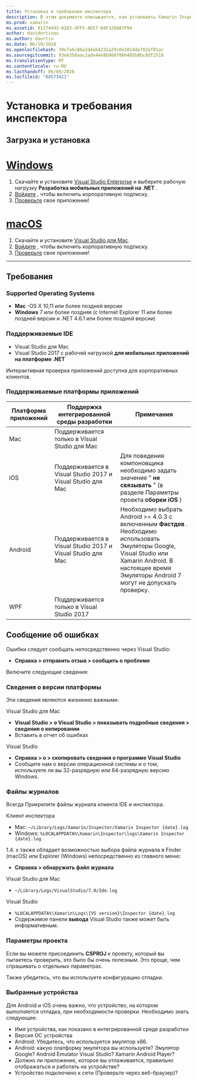 ```yaml
---
title: Установка и требования инспектора
description: В этом документе описывается, как установить Xamarin Inspector и обсуждаются поддерживаемые платформы операционной системы, IDE и приложений.
ms.prod: xamarin
ms.assetid: 81174493-02D3-4FF5-AD57-04F3288A7F94
author: davidortinau
ms.author: daortin
ms.date: 06/19/2018
ms.openlocfilehash: 39e7a6c86a2d4ab4231a29c0e1014de702af01ac
ms.sourcegitcommit: 93e6358aac2ade44e8b800f066405b8bc8df2510
ms.translationtype: MT
ms.contentlocale: ru-RU
ms.lasthandoff: 06/09/2020
ms.locfileid: "84573421"
---
```

# <a name="inspector-installation-and-requirements"></a>Установка и требования инспектора

## <a name="download-and-installation"></a>Загрузка и установка

# <a name="windows"></a>[Windows](#tab/windows)

1. Скачайте и установите [Visual Studio Enterprise](https://visualstudio.microsoft.com/vs/) и выберите рабочую нагрузку **Разработка мобильных приложений на .NET** .
1. [Войдите](https://docs.microsoft.com/visualstudio/ide/signing-in-to-visual-studio) , чтобы включить корпоративную подписку.
1. [Проверьте](~/tools/inspector/inspect.md) свое приложение!

# <a name="macos"></a>[macOS](#tab/macos)

1. Скачайте и установите [Visual Studio для Mac](https://visualstudio.microsoft.com/vs/mac/).
1. [Войдите](https://docs.microsoft.com/visualstudio/mac/activation) , чтобы включить корпоративную подписку.
1. [Проверьте](~/tools/inspector/inspect.md) свое приложение!

-----

## <a name="requirements"></a>Требования

### <a name="supported-operating-systems"></a>Supported Operating Systems

- **Mac** -OS X 10,11 или более поздней версии
- **Windows** 7 или более поздняя (с Internet Explorer 11 или более поздней версии и .NET 4.6.1 или более поздней версии)

### <a name="supported-ides"></a>Поддерживаемые IDE

- Visual Studio для Mac
- Visual Studio 2017 с рабочей нагрузкой **для мобильных приложений на платформе .NET**

Интерактивная проверка приложений доступна для корпоративных клиентов.

<a name="supported-platforms"></a>

### <a name="supported-app-platforms"></a>Поддерживаемые платформы приложений

|Платформа приложений|Поддержка интегрированной среды разработки|Примечания|
|--- |--- |--- |
|Mac|Поддерживается только в Visual Studio для Mac|
|iOS|Поддерживается в Visual Studio 2017 и Visual Studio для Mac| Для поведения компоновщика необходимо задать значение " **не связывать** " (в разделе Параметры проекта **сборки iOS** ) |
|Android|Поддерживается в Visual Studio 2017 и Visual Studio для Mac|Необходимо выбрать Android >= 4.0.3 с включенным **Фастдев** .<br />Необходимо использовать Эмуляторы Google, Visual Studio или Xamarin Android. В настоящее время Эмуляторы Android 7 могут не допускать проверку.|
|WPF|Поддерживается только в Visual Studio 2017|

<a name="reporting-bugs"></a>

## <a name="reporting-bugs"></a>Сообщение об ошибках

Ошибки следует сообщать непосредственно через Visual Studio:

- **Справка > отправить отзыв > сообщить о проблеме**

Включите следующие сведения:

### <a name="platform-version-information"></a>Сведения о версии платформы

Эти сведения являются жизненно важными.

Visual Studio для Mac

- **Visual Studio > о Visual Studio > показывать подробные сведения > сведения о копировании**
- Вставить в отчет об ошибках

Visual Studio

- **Справка > о > скопировать сведения о программе Visual Studio**
- Сообщите нам о версии операционной системы и о том, используете ли вы 32-разрядную или 64-разрядную версию Windows.

### <a name="log-files"></a>Файлы журналов

Всегда Прикрепите файлы журнала клиента IDE и инспектора.

Клиент инспектора

- Mac: `~/Library/Logs/Xamarin/Inspector/Xamarin Inspector {date}.log`
- Windows: `%LOCALAPPDATA%\Xamarin\Inspector\logs\Xamarin Inspector {date}.log`

1.4. x также обладает возможностью выбора файла журнала в Finder (macOS) или Explorer (Windows) непосредственно из главного меню:

- **Справка > обнаружить файл журнала**

Visual Studio для Mac

- `~/Library/Logs/VisualStudio/7.0/Ide.log`

Visual Studio

- `%LOCALAPPDATA%\Xamarin\Logs\{VS version}\Inspector {date}.log`
- Содержимое панели **вывода** Visual Studio также может быть информативным.

### <a name="project-settings"></a>Параметры проекта

Если вы можете присоединить **CSPROJ** к проекту, который вы пытаетесь проверить, это было бы очень полезным. Это проще, чем спрашивать о отдельных параметрах.

Также убедитесь, что вы используете конфигурацию отладки.

### <a name="selected-devices"></a>Выбранные устройства

Для Android и iOS очень важно, что устройство, на котором выполняется отладка, при необходимости проверки. Необходимо знать следующее:

- Имя устройства, как показано в интегрированной среде разработки
- Версия ОС устройства
- Android: Убедитесь, что используется эмулятор x86.
- Android: какую платформу эмулятора вы используете? Эмулятор Google? Android Emulator Visual Studio? Xamarin Android Player?
- Должно ли приложение, которое вы отлаживается, правильно отображаться и работать на устройстве?
- Устройство подключено к сети (Проверьте через веб-браузер)?

[client-bugs]: https://github.com/Microsoft/workbooks/issues/new
